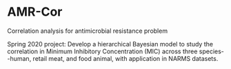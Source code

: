 # AMR-Cor
Correlation analysis for antimicrobial resistance problem

Spring 2020 project: Develop a hierarchical Bayesian model to study the correlation in Minimum Inhibitory Concentration (MIC) across three species--human, retail meat, and food animal, with application in NARMS datasets. 
